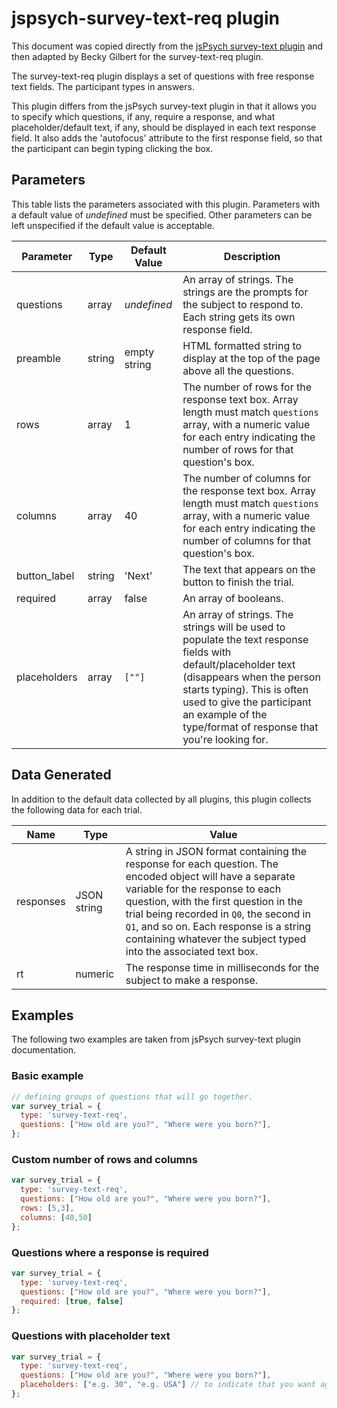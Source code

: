 # jspsych-survey-text-req plugin

This document was copied directly from the [jsPsych survey-text plugin](http://docs.jspsych.org/plugins/jspsych-survey-text/) and then adapted by Becky Gilbert for the survey-text-req plugin.

The survey-text-req plugin displays a set of questions with free response text fields. The participant types in answers. 

This plugin differs from the jsPsych survey-text plugin in that it allows you to specify which questions, if any, require a response, and what placeholder/default text, if any, should be displayed in each text response field. It also adds the 'autofocus' attribute to the first response field, so that the participant can begin typing clicking the box.

## Parameters

This table lists the parameters associated with this plugin. Parameters with a default value of *undefined* must be specified. Other parameters can be left unspecified if the default value is acceptable.

Parameter | Type | Default Value | Description
----------|------|---------------|------------
questions | array | *undefined* | An array of strings. The strings are the prompts for the subject to respond to. Each string gets its own response field.
preamble | string | empty string | HTML formatted string to display at the top of the page above all the questions.
rows | array | 1 | The number of rows for the response text box. Array length must match `questions` array, with a numeric value for each entry indicating the number of rows for that question's box.
columns | array | 40 | The number of columns for the response text box. Array length must match `questions` array, with a numeric value for each entry indicating the number of columns for that question's box.
button_label | string | 'Next' | The text that appears on the button to finish the trial.
required | array | false | An array of booleans.
placeholders | array | `[""]` | An array of strings. The strings will be used to populate the text response fields with default/placeholder text (disappears when the person starts typing). This is often used to give the participant an example of the type/format of response that you're looking for.

## Data Generated

In addition to the default data collected by all plugins, this plugin collects the following data for each trial.

Name | Type | Value
-----|------|------
responses | JSON string | A string in JSON format containing the response for each question. The encoded object will have a separate variable for the response to each question, with the first question in the trial being recorded in `Q0`, the second in `Q1`, and so on. Each response is a string containing whatever the subject typed into the associated text box.
rt | numeric | The response time in milliseconds for the subject to make a response.

## Examples

The following two examples are taken from jsPsych survey-text plugin documentation.

### Basic example

```javascript
// defining groups of questions that will go together.
var survey_trial = {
  type: 'survey-text-req',
  questions: ["How old are you?", "Where were you born?"],
};
```

### Custom number of rows and columns

```javascript
var survey_trial = {
  type: 'survey-text-req',
  questions: ["How old are you?", "Where were you born?"],
  rows: [5,3],
  columns: [40,50]
};
```

### Questions where a response is required

```javascript
var survey_trial = {
  type: 'survey-text-req',
  questions: ["How old are you?", "Where were you born?"],
  required: [true, false]
};
```

### Questions with placeholder text

```javascript
var survey_trial = {
  type: 'survey-text-req',
  questions: ["How old are you?", "Where were you born?"],
  placeholders: ["e.g. 30", "e.g. USA"] // to indicate that you want age in years and country of birth
};
```